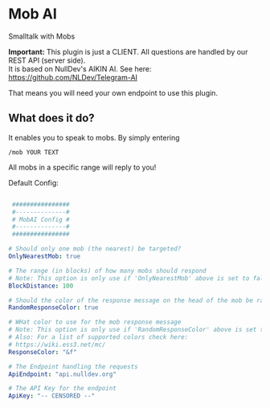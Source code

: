 # Mob AI

Smalltalk with Mobs

**Important:** This plugin is just a CLIENT. All questions are handled by our REST API (server side). <br>
It is based on NullDev's AIKIN AI. See here: <br>
https://github.com/NLDev/Telegram-AI

That means you will need your own endpoint to use this plugin. 

## What does it do? 

It enables you to speak to mobs. By simply entering 

`/mob YOUR TEXT`

All mobs in a specific range will reply to you!

Default Config:  

```YAML

 ################
 #--------------#
 # MobAI Config #
 #--------------#
 ################

# Should only one mob (the nearest) be targeted?
OnlyNearestMob: true

# The range (in blocks) of how many mobs should respond
# Note: This option is only use if 'OnlyNearestMob' above is set to false!
BlockDistance: 100

# Should the color of the response message on the head of the mob be random? 
RandomResponseColor: true 

# WHat color to use for the mob response message
# Note: This option is only use if 'RandomResponseColor' above is set to false!
# Also: For a list of supported colors check here:
# https://wiki.ess3.net/mc/
ResponseColor: "&f"

# The Endpoint handling the requests
ApiEndpoint: "api.nulldev.org"

# The API Key for the endpoint
ApiKey: "-- CENSORED --"

```
